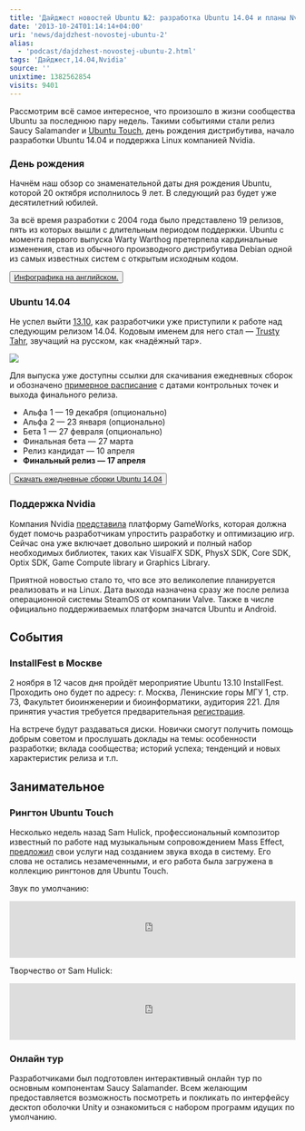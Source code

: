 ```yaml
---
title: 'Дайджест новостей Ubuntu №2: разработка Ubuntu 14.04 и планы Nvidia'
date: '2013-10-24T01:14:14+04:00'
uri: 'news/dajdzhest-novostej-ubuntu-2'
alias: 
  - 'podcast/dajdzhest-novostej-ubuntu-2.html'
tags: 'Дайджест,14.04,Nvidia'
source: ''
unixtime: 1382562854
visits: 9401
---
```

Рассмотрим всё самое интересное, что произошло в жизни сообщества Ubuntu за последнюю пару недель. Такими событиями стали релиз Saucy Salamander и [Ubuntu Touch](news/obzor-ubuntu-touch-1-0), день рождения дистрибутива, начало разработки Ubuntu 14.04 и поддержка Linux компанией Nvidia.

### День рождения

Начнём наш обзор со знаменательной даты дня рождения Ubuntu, которой 20 октября исполнилось 9 лет. В следующий раз будет уже десятилетний юбилей.

За всё время разработки с 2004 года было представлено 19 релизов, пять из которых вышли с длительным периодом поддержки. Ubuntu с момента первого выпуска Warty Warthog претерпела кардинальные изменения, став из обычного производного дистрибутива Debian одной из самых известных систем с открытым исходным кодом.

<button>[Инфографика на английском.](http://imgur.com/BxalXmu)</button>

### Ubuntu 14.04

Не успел выйти [13.10](news/finalnyij-reliz-ubuntu-1310-saucy-salamander), как разработчики уже приступили к работе над следующим релизом 14.04. Кодовым именем для него стал — [Trusty Tahr](news/trusty-tahr-kodovoe-imya-ubuntu-1404-lts), звучащий на русском, как «надёжный тар».

[![](img/2013/10/24/01-00/8289381693.jpg)](img/2013/10/24/01-00/8289381693.jpg)

Для выпуска уже доступны ссылки для скачивания ежедневных сборок и обозначено [примерное расписание](https://wiki.ubuntu.com/TrustyTahr/ReleaseSchedule) с датами контрольных точек и выхода финального релиза.

*   Альфа 1 — 19 декабря (опционально)
*   Альфа 2 — 23 января (опционально)
*   Бета 1 — 27 февраля (опционально)
*   Финальная бета — 27 марта
*   Релиз кандидат — 10 апреля
*   **Финальный релиз — 17 апреля**

<button>[Скачать ежедневные сборки Ubuntu 14.04](http://cdimage.ubuntu.com/daily-live/current/)</button>

### Поддержка Nvidia

Компания Nvidia [представила](http://www.slashgear.com/steamos-to-have-nvidia-developer-tools-from-day-one-17301890/) платформу GameWorks, которая должна будет помочь разработчикам упростить разработку и оптимизацию игр. Сейчас она уже включает довольно широкий и полный набор необходимых библиотек, таких как VisualFX SDK, PhysX SDK, Core SDK, Optix SDK, Game Compute library и Graphics Library.

Приятной новостью стало то, что все это великолепие планируется реализовать и на Linux. Дата выхода назначена сразу же после релиза операционной системы SteamOS от компании Valve. Также в числе официально поддерживаемых платформ значатся Ubuntu и Android.

## События

### InstallFest в Москве

2 ноября в 12 часов дня пройдёт мероприятие Ubuntu 13.10 InstallFest. Проходить оно будет по адресу: г. Москва, Ленинские горы МГУ 1, стр. 73, Факультет биоинженерии и биоинформатики, аудитория 221. Для принятия участия требуется предварительная [регистрация](https://docs.google.com/forms/d/1FPSf5ZoilAWtcl37zZzre6n50xBLFFTnzNk36qO1gOY/viewform).

На встрече будут раздаваться диски. Новички смогут получить помощь добрым советом и прослушать доклады на темы: особенности разработки; вклада сообщества; историй успеха; тенденций и новых характеристик релиза и т.п.

## Занимательное

### Рингтон Ubuntu Touch

Несколько недель назад Sam Hulick, профессиональный композитор известный по работе над музыкальным сопровождением Mass Effect, [предложил](news/dajdzhest-novostej-ubuntu-1-na-seredinu-sentyabrya) свои услуги над созданием звука входа в систему. Его слова не остались незамеченными, и его работа была загружена в коллекцию рингтонов для Ubuntu Touch.

Звук по умолчанию:

 <iframe src="https://w.soundcloud.com/player/?url=https%3A//api.soundcloud.com/tracks/115301705" frameborder="no" scrolling="no" width="100%" height="100"></iframe>

Творчество от Sam Hulick:

<iframe src="https://w.soundcloud.com/player/?url=https%3A//api.soundcloud.com/tracks/115490587" frameborder="no" scrolling="no" width="100%" height="100"></iframe>

### Онлайн тур

Разработчиками был подготовлен интерактивный онлайн тур по основным компонентам Saucy Salamander. Всем желающим предоставляется возможность посмотреть и покликать по интерфейсу десктоп оболочки Unity и ознакомиться с набором программ идущих по умолчанию.
